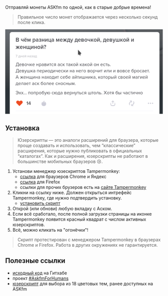 Отправляй монеты ASKfm по одной, как в старые добрые времена!

> Правильное число монет отображается через несколько секунд после клика.

![демо](https://github.com/AskfmForHumans/user.js/raw/main/imgs/1coin-1.gif)

## Установка

> Юзерскрипты — это аналоги расширений для браузера, которые проще создавать и использовать, чем “классические” расширения, которые нужно публиковать в официальных “каталогах”. Как и расширения, юзерскрипты не работают в большинстве мобильных браузеров 😢.

1. Установи менеджер юзескриптов Tampermonkey:
   - [ссылка](https://chrome.google.com/webstore/detail/tampermonkey/dhdgffkkebhmkfjojejmpbldmpobfkfo) для браузеров Chrome и Яндекс
   - [ссылка](https://addons.mozilla.org/ru/firefox/addon/tampermonkey) для Firefox
   - ссылки для прочих брузеров есть на [сайте Tampermonkey](https://www.tampermonkey.net)
2. Кликни на ссылку ниже. Должен открыться интрефейс Tampermonkey, где нужно подтвердить установку.
   - [установить скрипт](https://greasyfork.org/scripts/422546-askfmforhumans-1coin/code/AskfmForHumans1coin.user.js)
3. Открой (или обнови) любую вкладку с Аском.
4. Если всё сработало, после полной загрузки страницы на иконке Tampermonkey появится красный квадрат с числом активных юзерскриптов.
5. Всё, можно кликать на "огонёчки"!

> Скрипт протестирован с менеджером Tampermonkey в браузерах Chrome и Firefox. Работа в других окружениях не гарантируется.

## Полезные ссылки

- [исходный код](https://github.com/AskfmForHumans/user.js/blob/main/1coin.user.js) на Гитхабе
- проект [#AskfmForHumans](https://afh.snowwm.ml/)
- [юзерскрипт](https://afh.snowwm.ml/userjs/themes) для выбора из 18 цветовых тем, ранее доступных на ASKfm
